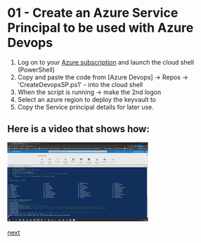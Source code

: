 # 01 - Create an Azure Service Principal to be used with Azure Devops  

1. Log on to your [Azure subscription](https://portal.azure.com) and launch the cloud shell (PowerShell)
2. Copy and paste the code from [Azure Devops] -> Repos -> 'CreateDevopsSP.ps1' - into the cloud shell
3. When the script is running -> make the 2nd logon
4. Select an azure region to deploy the keyvault to
5. Copy the Service principal details for later use.

## Here is a video that shows how:  
[![Create an Azure Service Principal to be used with Azure Devops](./createsp.jpg)](https://youtu.be/qDgReIuQQdo)

[next](./../02-createserviceconnection/readme.md)